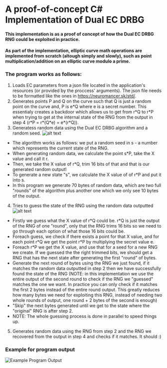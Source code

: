 # A proof-of-concept C# Implementation of Dual EC DRBG
#### This implementation is as a proof of concept of how the Dual EC DRBG RNG could be exploited in practice.
#### As part of the implementation, elliptic curve math operations are implemented from scratch (altough simply and slowly), such as point multiplication/addition on an elliptic curve modulo a prime.

### The program works as follows:
1) Loads EC parameters from a json file located in the application's resources (or provided by the proccess' arguments). The json file needs to be formatted like the ones in https://neuromancer.sk/std/.
2) Generates points P and Q on the curve such that Q is just a random point on the curve and, P is e\*Q where e is a secret number. This essentialy creates a backdoor which allows us to get from r\*Q to r\*P when trying to get at the internal state of the RNG from the output in step 4 (r\*P = r\*(Q\*e) = e\*(r\*Q)).
3) Generatess random data using the Dual EC DRBG algorithm and a random seed.
  ![alt text](https://i.imgur.com/ArrOz5d.png "RNG Algorithm Explanation (Hebrew)")
 
  * The algorithm works as follows: we put a random seed in s - a number which represents the current state of the RNG.
  * When generating random data, we calculate the point s\*P, take the X value and call it r.
  * Then, we take the X value of r\*Q, trim 16 bits of that and that is our generated random output!
  * To generate a new state "s", we calculate the X value of of r\*P and put it into s.
  * In this program we generate 70 bytes of random data, which are two full "rounds" of the algorithm plus another one which we only see 10 bytes of the output.
  
4) Tries to guess the state of the RNG using the random data outputted
  ![alt text](https://i.imgur.com/jHqlEw6.png "RNG Algorithm Backdoor Explanation (Hebrew)")
  * Firstly we guess what the X value of r\*Q could be. r\*Q is just the output of the RNG of one "round", only that the RNG trims 16 bits so we need to go through each option of what those 16 bits could be.
  * Foreach guess, we check if there exists a point for that X value, and for each point r\*Q we get the point r\*P by multiplying the secret value e.
  * Foreach r\*P we get the X value, and use that for a seed for a new RNG we create. If we guessed the the right trimmed bits, we should get a RNG that
has the next state after generating the first "round" of bytes.
  * Generate the next round of bytes using the RNG we just found, if it matches the random data outputted in step 2 then we have successfully found the state of the RNG
  (NOTE: in this implementation we use the entire output of the second round to check if the RNG we "guessed" matches the one we want. In practice you can only check if it matches the first 2 bytes instead of the entire round output. This greatly reduces how many bytes we need for exploiting this RNG, instead of needing two whole rounds of output, one round + 2 bytes of the second is enough)
  * "Skip" the next bytes generated until we get to the state where the "original" RNG is after step 2.
  * NOTE: The whole guessing process is done in parallel to speed things up.
5) Generates random data using the RNG from step 2 and the RNG we recovered from the output in step 4 and checks if it matches. It should :)



### **Example for program output**


![Example Program Output](https://user-images.githubusercontent.com/21063634/194729075-cf3efb06-6bee-4e0a-af98-fc6fab1b95a7.png)
